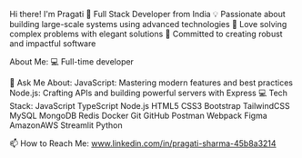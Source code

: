 Hi there!  I'm Pragati
🚀 Full Stack Developer from India
💡 Passionate about building large-scale systems using advanced technologies
🧠 Love solving complex problems with elegant solutions
🌟 Committed to creating robust and impactful software

About Me:
💻 Full-time developer

💬 Ask Me About:
JavaScript: Mastering modern features and best practices
Node.js: Crafting APIs and building powerful servers with Express
💻 Tech Stack:
JavaScript  TypeScript  Node.js  HTML5  CSS3  Bootstrap  TailwindCSS  MySQL  MongoDB  Redis  Docker  Git  GitHub  Postman  Webpack  Figma  AmazonAWS  Streamlit  Python


📫 How to Reach Me:
 www.linkedin.com/in/pragati-sharma-45b8a3214
